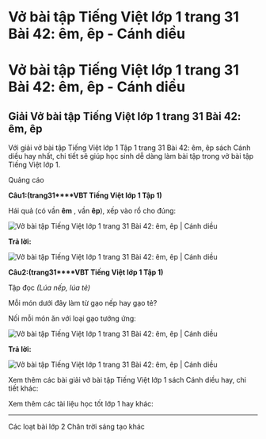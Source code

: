 # Vở bài tập Tiếng Việt lớp 1 trang 31 Bài 42: êm, êp - Cánh diều

# Vở bài tập Tiếng Việt lớp 1 trang 31 Bài 42: êm, êp - Cánh diều

## Giải Vở bài tập Tiếng Việt lớp 1 trang 31 Bài 42: êm, êp

Với giải vở bài tập Tiếng Việt lớp 1 Tập 1 trang 31 Bài 42: êm, êp sách Cánh diều hay nhất, chi tiết sẽ giúp học sinh dễ dàng làm bài tập trong vở bài tập Tiếng Việt lớp 1.

Quảng cáo

**Câu****1****:****(trang****31****VBT Tiếng Việt lớp 1 Tập 1)**

Hái quả (có vần **êm** , vần **êp**), xếp vào rổ cho đúng:

![Vở bài tập Tiếng Việt lớp 1 trang 31 Bài 42: êm, êp | Cánh diều](https://www.vietjack.com/vbt-tieng-viet-1-cd/images/bai-42-em-ep-1.png)

**Trả lời:**

![Vở bài tập Tiếng Việt lớp 1 trang 31 Bài 42: êm, êp | Cánh diều](https://www.vietjack.com/vbt-tieng-viet-1-cd/images/bai-42-em-ep-2.png)

**Câu****2****:****(trang****31****VBT Tiếng Việt lớp 1 Tập 1)**

Tập đọc _(Lúa nếp, lúa tẻ)_

Mỗi món dưới đây làm từ gạo nếp hay gạo tẻ?

Nối mỗi món ăn với loại gạo tướng ứng:

![Vở bài tập Tiếng Việt lớp 1 trang 31 Bài 42: êm, êp | Cánh diều](https://www.vietjack.com/vbt-tieng-viet-1-cd/images/bai-42-em-ep-3.png)

**Trả lời:**

![Vở bài tập Tiếng Việt lớp 1 trang 31 Bài 42: êm, êp | Cánh diều](https://www.vietjack.com/vbt-tieng-viet-1-cd/images/bai-42-em-ep-4.png)

Xem thêm các bài giải vở bài tập Tiếng Việt lớp 1 sách Cánh diều hay, chi tiết khác:

Xem thêm các tài liệu học tốt lớp 1 hay khác:

* * *

Các loạt bài lớp 2 Chân trời sáng tạo khác
